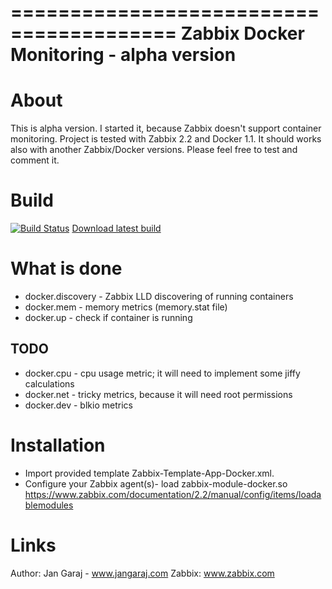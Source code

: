 ========================================
Zabbix Docker Monitoring - alpha version
========================================

About
=====

This is alpha version. I started it, because Zabbix doesn't support container monitoring.
Project is tested with Zabbix 2.2 and Docker 1.1. It should works also with another Zabbix/Docker versions.
Please feel free to test and comment it.

Build
=====

[![Build Status](https://drone.io/github.com/jangaraj/Zabbix-Docker-Monitoring/status.png)](https://drone.io/github.com/jangaraj/Zabbix-Docker-Monitoring/latest)
[Download latest build](https://drone.io/github.com/jangaraj/Zabbix-Docker-Monitoring/files/zabbix24/src/modules/zabbix_module_docker/zabbix_module_docker.so)


What is done
============

* docker.discovery - Zabbix LLD discovering of running containers
* docker.mem - memory metrics (memory.stat file)
* docker.up - check if container is running
 
TODO
----
* docker.cpu - cpu usage metric; it will need to implement some jiffy calculations
* docker.net - tricky metrics, because it will need root permissions
* docker.dev - blkio metrics 


Installation
============

* Import provided template Zabbix-Template-App-Docker.xml. 
* Configure your Zabbix agent(s)- load zabbix-module-docker.so
https://www.zabbix.com/documentation/2.2/manual/config/items/loadablemodules


Links
=====

Author: Jan Garaj - www.jangaraj.com
Zabbix: www.zabbix.com
